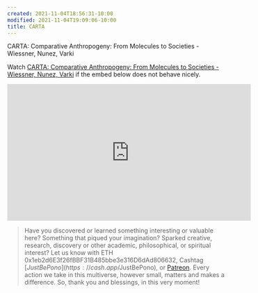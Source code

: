 ```yaml
---
created: 2021-11-04T18:56:31-10:00
modified: 2021-11-04T19:09:06-10:00
title: CARTA
---
```


CARTA: Comparative Anthropogeny: From Molecules to Societies - Wiessner, Nunez, Varki

Watch [CARTA: Comparative Anthropogeny: From Molecules to Societies - Wiessner, Nunez, Varki](https://youtu.be/oeNh9ZfJGuM) if the embed below does not behave nicely. 

<div class="embed-container"><iframe width="560" height="315" src="https://www.youtube.com/embed/oeNh9ZfJGuM" title="YouTube video player" frameborder="0" allow="accelerometer; autoplay; clipboard-write; encrypted-media; gyroscope; picture-in-picture" allowfullscreen></iframe></div>

> Have you discovered or learned something interesting or valuable here? Something that piqued your imagination? Sparked creative, research, discovery or other academic, philosophical, or spiritual interest? Let us know with ETH 0x1eb2d6E3f26fBBF31B485bbe3e316D6dAd806632, Cashtag [$JustBePono](https://cash.app/$JustBePono), or [Patreon](https://patreon.com/metavalent). Every action we take in this multiverse, however small, matters and makes a difference. So, thank you and blessings, in this very moment!


